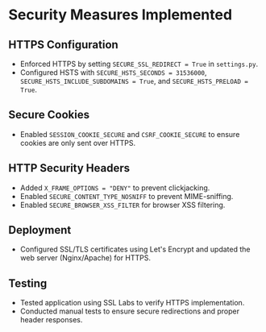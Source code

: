 # Security Measures Implemented

## HTTPS Configuration
- Enforced HTTPS by setting `SECURE_SSL_REDIRECT = True` in `settings.py`.
- Configured HSTS with `SECURE_HSTS_SECONDS = 31536000`, `SECURE_HSTS_INCLUDE_SUBDOMAINS = True`, and `SECURE_HSTS_PRELOAD = True`.

## Secure Cookies
- Enabled `SESSION_COOKIE_SECURE` and `CSRF_COOKIE_SECURE` to ensure cookies are only sent over HTTPS.

## HTTP Security Headers
- Added `X_FRAME_OPTIONS = "DENY"` to prevent clickjacking.
- Enabled `SECURE_CONTENT_TYPE_NOSNIFF` to prevent MIME-sniffing.
- Enabled `SECURE_BROWSER_XSS_FILTER` for browser XSS filtering.

## Deployment
- Configured SSL/TLS certificates using Let's Encrypt and updated the web server (Nginx/Apache) for HTTPS.

## Testing
- Tested application using SSL Labs to verify HTTPS implementation.
- Conducted manual tests to ensure secure redirections and proper header responses.

